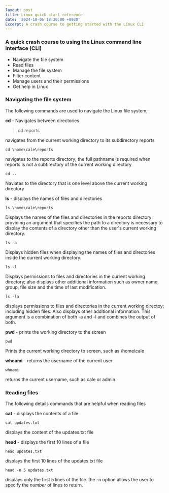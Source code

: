 ```yaml
---
layout: post
title: Linux quick start reference
date: '2024-10-06 18:30:00 +0930'
Excerpt: A crash course to getting started with the Linux CLI
---
```

### A quick crash course to using the Linux command line interface (CLI)

- Navigate the file system
- Read files
- Manage the file system
- Filter content
- Manage users and their permissions
- Get help in Linux

### Navigating the file system

The following commands are used to navigate the Linux file system;

**cd** - Navigates between directories


> cd reports

navigates from the current working directory to its subdirectory reports


`cd \home\cale\reports`

navigates to the reports directory; the full pathname is required when reports is not a subfirectory of the current working directory

```
cd ..
```
Naviates to the directory that is one level above the current working directory

**ls** - displays the names of files and directories

```
ls \home\cale\reports
```
Displays the names of the files and directories in the reports directory; providing an argument that specifies the path to a directory is necessary to display the contents of a directory other than the user's current working directory.

```
ls -a
```
Displays hidden files when displaying the names of files and directories inside the current working directory.

```
ls -l
```
Displays permissions to files and directories in the current working directory; also displays other additional information such as owner name, group, file size and the time of last modification.

```
ls -la
```
displays permissions to files and directories in the current working directoy; including hidden files. Also displays other additional information. This argument is a combination of both -a and -l and combines the output of both.

**pwd** - prints the working directory to the screen

```
pwd
```
Prints the current working directory to screen, such as \home\cale

**whoami** - returns the username of the current user

```
whoami
```
returns the current username, such as cale or admin.

### Reading files
The following details commands that are helpful when reading files

**cat** - displays the contents of a file

```
cat updates.txt
```
displays the content of the updates.txt file

**head** - displays the first 10 lines of a file

```
head updates.txt
```
displays the first 10 lines of the updates.txt file

```
head -n 5 updates.txt
```
displays only the first 5 lines of the file.
the -n option allows the user to specify the _number_ of lines to return.
